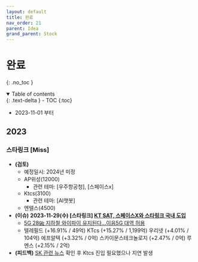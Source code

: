 ```yaml
---
layout: default
title: 완료
nav_order: 21
parent: Idea
grand_parent: Stock
---
```


# 완료
{: .no_toc }

<details open markdown="block">
  <summary>
    Table of contents
  </summary>
  {: .text-delta }
- TOC
{:toc}
</details>
<!------------------------------------ STEP ------------------------------------>

* 2023-11-01 부터

## 2023

### 스타링크 [Miss]
* **(검토)**
    * 예정일시: 2024년 미정
    * AP위성(12000)
        * 관련 테마: [우주항공청], [스페이스x] 
    * Ktcs(3100)
        * 관련 테마: [AI챗봇]
    * 엔텔스(4500)
* **(이슈)** **2023-11-29(수) [스타링크] [KT SAT, 스페이스X와 스타링크 국내 도입](https://v.daum.net/v/20231129093129570)**
  * [5G 28㎓ 지하철 와이파이 유지된다...이음5G 대역 허용](https://www.edaily.co.kr/news/read?newsId=02368166635810640&mediaCodeNo=257)
  * 텔레필드 (+16.91% / 49억) KTcs (+15.27% / 1,199억) 우리넷 (+4.01% / 104억) 에프알텍 (+3.32% / 0억) 스카이문스테크놀로지 (+2.47% / 0억) 루멘스 (+2.15% / 2억)
* **(피드백)** [SK 관련 뉴스](https://mobile.newsis.com/view.html?ar_id=NISX20231117_0002525724#_PA) 확인 후 Ktcs 진입 필요했으나 지연 발생

<br>


<br>
